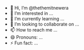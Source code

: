 - 👋 Hi, I’m @thethemitnewera
- 👀 I’m interested in ...
- 🌱 I’m currently learning ...
- 💞️ I’m looking to collaborate on ...
- 📫 How to reach me ...
- 😄 Pronouns: ...
- ⚡ Fun fact: ...

<!---
thethemitnewera/thethemitnewera is a ✨ special ✨ repository because its `README.md` (this file) appears on your GitHub profile.
You can click the Preview link to take a look at your changes.
--->
